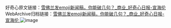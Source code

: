 好奇心原文链接：[雪佛兰发emoji新闻稿，你能破几句？_商业_好奇心日报-宣海伦 ](https://www.qdaily.com/articles/11178.html)
WebArchive归档链接：[雪佛兰发emoji新闻稿，你能破几句？_商业_好奇心日报-宣海伦 ](http://web.archive.org/web/20160930042555/http://www.qdaily.com:80/articles/11178.html)
![image](http://ww3.sinaimg.cn/large/007d5XDply1g3wd3h37h6j30u04qttyd)